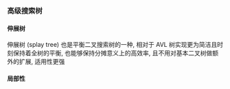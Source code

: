 ### 高级搜索树
#### 伸展树
伸展树 (splay tree) 也是平衡二叉搜索树的一种, 相对于 AVL 树实现更为简洁且时刻保持着全树的平衡, 也能够保持分摊意义上的高效率, 且不用对基本二叉树做额外的扩展, 适用性更强
#### 局部性
